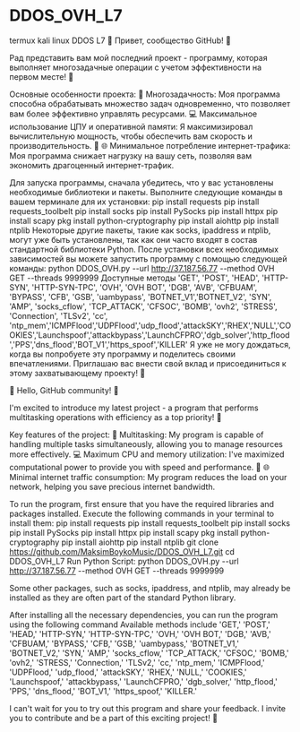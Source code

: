 # DDOS_OVH_L7

termux kali linux DDOS L7
🚀 Привет, сообщество GitHub! 🚀

Рад представить вам мой последний проект - программу, которая выполняет многозадачные операции с учетом эффективности на первом месте! 🎯

Основные особенности проекта:
📌 Многозадачность: Моя программа способна обрабатывать множество задач одновременно, что позволяет вам более эффективно управлять ресурсами.
💻 Максимальное использование ЦПУ и оперативной памяти: Я максимизировал вычислительную мощность, чтобы обеспечить вам скорость и производительность. 🚄
🌐 Минимальное потребление интернет-трафика: Моя программа снижает нагрузку на вашу сеть, позволяя вам экономить драгоценный интернет-трафик.

Для запуска программы, сначала убедитесь, что у вас установлены необходимые библиотеки и пакеты. Выполните следующие команды в вашем терминале для их установки:
pip install requests
pip install requests_toolbelt
pip install socks
pip install PySocks
pip install httpx
pip install scapy
pkg install python-cryptography
pip install aiohttp
pip install ntplib
Некоторые другие пакеты, такие как socks, ipaddress и ntplib, могут уже быть установлены, так как они часто входят в состав стандартной библиотеки Python.
После установки всех необходимых зависимостей вы можете запустить программу с помощью следующей команды:
python DDOS_OVH.py --url http://37.187.56.77 --method OVH GET --threads 9999999
Доступные методы 'GET', 'POST', 'HEAD', 'HTTP-SYN', 'HTTP-SYN-TPC', 'OVH', 'OVH BOT', 'DGB', 'AVB', 'CFBUAM', 'BYPASS', 'CFB', 'GSB', 'uambypass', 'BOTNET_V1','BOTNET_V2', 'SYN', 'AMP', 'socks_cflow', 'TCP_ATTACK', 'CFSOC', 'BOMB', 'ovh2', 'STRESS', 'Connection', 'TLSv2', 'cc', 'ntp_mem','ICMPFlood','UDPFlood','udp_flood','attackSKY','RHEX','NULL','COOKIES','Launchspoof','attackbypass','LaunchCFPRO','dgb_solver','http_flood','PPS','dns_flood','BOT_V1','https_spoof','KILLER'
Я уже не могу дождаться, когда вы попробуете эту программу и поделитесь своими впечатлениями. Приглашаю вас внести свой вклад и присоединиться к этому захватывающему проекту! 💪

🚀 Hello, GitHub community! 🚀

I'm excited to introduce my latest project - a program that performs multitasking operations with efficiency as a top priority! 🎯

Key features of the project:
📌 Multitasking: My program is capable of handling multiple tasks simultaneously, allowing you to manage resources more effectively.
💻 Maximum CPU and memory utilization: I've maximized computational power to provide you with speed and performance. 🚄
🌐 Minimal internet traffic consumption: My program reduces the load on your network, helping you save precious internet bandwidth.

To run the program, first ensure that you have the required libraries and packages installed. Execute the following commands in your terminal to install them:
pip install requests
pip install requests_toolbelt
pip install socks
pip install PySocks
pip install httpx
pip install scapy
pkg install python-cryptography
pip install aiohttp
pip install ntplib
git clone https://github.com/MaksimBoykoMusic/DDOS_OVH_L7.git
cd DDOS_OVH_L7
Run Python Script: python DDOS_OVH.py --url http://37.187.56.77 --method OVH GET --threads 9999999

Some other packages, such as socks, ipaddress, and ntplib, may already be installed as they are often part of the standard Python library.

After installing all the necessary dependencies, you can run the program using the following command
Available methods include 'GET,' 'POST,' 'HEAD,' 'HTTP-SYN,' 'HTTP-SYN-TPC,' 'OVH,' 'OVH BOT,' 'DGB,' 'AVB,' 'CFBUAM,' 'BYPASS,' 'CFB,' 'GSB,' 'uambypass,' 'BOTNET_V1,' 'BOTNET_V2,' 'SYN,' 'AMP,' 'socks_cflow,' 'TCP_ATTACK,' 'CFSOC,' 'BOMB,' 'ovh2,' 'STRESS,' 'Connection,' 'TLSv2,' 'cc,' 'ntp_mem,' 'ICMPFlood,' 'UDPFlood,' 'udp_flood,' 'attackSKY,' 'RHEX,' 'NULL,' 'COOKIES,' 'Launchspoof,' 'attackbypass,' 'LaunchCFPRO,' 'dgb_solver,' 'http_flood,' 'PPS,' 'dns_flood,' 'BOT_V1,' 'https_spoof,' 'KILLER.'

I can't wait for you to try out this program and share your feedback. I invite you to contribute and be a part of this exciting project! 💪
